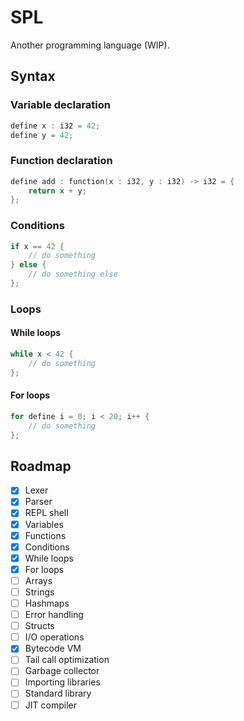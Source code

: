 # SPL
Another programming language (WIP).

## Syntax
### Variable declaration
```c
define x : i32 = 42;
define y = 42;
```
### Function declaration
```c
define add : function(x : i32, y : i32) -> i32 = {
    return x + y;
};
```
### Conditions
```c
if x == 42 {
    // do something
} else {
    // do something else
};
```
### Loops
#### While loops
```c
while x < 42 {
    // do something
};
```
#### For loops
```c
for define i = 0; i < 20; i++ {
    // do something
};
```

## Roadmap
- [x] Lexer
- [x] Parser
- [x] REPL shell
- [x] Variables
- [x] Functions
- [x] Conditions
- [x] While loops
- [x] For loops
- [ ] Arrays
- [ ] Strings
- [ ] Hashmaps
- [ ] Error handling
- [ ] Structs
- [ ] I/O operations
- [x] Bytecode VM
- [ ] Tail call optimization
- [ ] Garbage collector
- [ ] Importing libraries
- [ ] Standard library
- [ ] JIT compiler